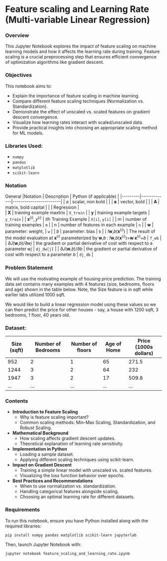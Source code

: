 # Feature scaling and Learning Rate (Multi-variable Linear Regression)
### Overview
This Jupyter Notebook explores the impact of feature scaling on machine learning models and how it affects the learning rate during training. Feature scaling is a crucial preprocessing step that ensures efficient convergence of optimization algorithms like gradient descent.
### Objectives
This notebook aims to:
- Explain the importance of feature scaling in machine learning.
- Compare different feature scaling techniques (Normalization vs. Standardization).
- Demonstrate the effect of unscaled vs. scaled features on gradient descent convergence.
- Visualize how learning rates interact with scaled/unscaled data.
- Provide practical insights into choosing an appropriate scaling method for ML models.
### Libraries Used:
- `numpy`
- `pandas`
- `matplotlib`
- `scikit-learn`
### Notation
General
|Notation	| Description	| Python (if applicable) |
|---------|-------------|------------------------|
| 𝑎 | scalar, non bold	| |
| 𝐚 |	vector, bold	| |
| 𝐀 |	matrix, bold capital	| |
| Regression	|	
| 𝐗 | training example maxtrix | `X_train` |
| 𝐲 |	training example targets	| `y_train` |
| 𝐱<sup>(𝑖)</sup>, 𝑦<sup>(𝑖)</sup> | 𝑖𝑡ℎ Training Example |	`X[i]`, `y[i]` |
| m	| number of training examples	| `m` |
| n	| number of features in each example | `n` |
| 𝐰 | parameter: weight, |	`w` |
| 𝑏 | parameter: bias	| `b` |
| 𝑓𝐰,𝑏(𝐱<sup>(𝑖)</sup>) | The result of the model evaluation at  𝐱<sup>(𝑖)</sup> parameterized by  𝐰,𝑏 :  𝑓𝐰,𝑏(𝐱<sup>(𝑖)</sup>)=𝐰⋅𝐱<sup>(𝑖)</sup>+𝑏 | `f_wb` |
| ∂𝐽(𝐰,𝑏)/∂𝑤𝑗 |	the gradient or partial derivative of cost with respect to a parameter  𝑤𝑗 | `dj_dw[j]` |
| ∂𝐽(𝐰,𝑏)/∂𝑏 | the gradient or partial derivative of cost with respect to a parameter  𝑏 | 	`dj_db` |
### Problem Statement
We will use the motivating example of housing price prediction. The training data set contains many examples with 4 features (size, bedrooms, floors and age) shown in the table below. Note, the Size feature is in sqft while earlier labs utilized 1000 sqft.  

We would like to build a linear regression model using these values so we can then predict the price for other houses - say, a house with 1200 sqft, 3 bedrooms, 1 floor, 40 years old.
### Dataset:
| Size (sqft) |	Number of Bedrooms	| Number of floors	| Age of Home	| Price (1000s dollars) |
|-------------|---------------------|-------------------|-------------|-----------------------|
| 952	| 2	| 1	| 65 | 271.5 |
| 1244	| 3	| 2	| 64	| 232 |
| 1947	| 3	| 2	| 17	| 509.8 |
| ...	| ...	| ...	| ...	| ... |
### Contents
- **Introduction to Feature Scaling**
  - Why is feature scaling important?
  - Common scaling methods: Min-Max Scaling, Standardization, and Robust Scaling.
- **Mathematical Background**
  - How scaling affects gradient descent updates.
  - Theoretical explanation of learning rate sensitivity.
- **Implementation in Python**
  - Loading a sample dataset.
  - Applying different scaling techniques using scikit-learn.
- **Impact on Gradient Descent**
  - Training a simple linear model with unscaled vs. scaled features.
  - Visualizing the loss function behavior over epochs.
- **Best Practices and Recommendations**
  - When to use normalization vs. standardization.
  - Handling categorical features alongside scaling.
  - Choosing an optimal learning rate for different datasets.
### Requirements
To run this notebook, ensure you have Python installed along with the required libraries:
```
pip install numpy pandas matplotlib scikit-learn jupyterlab
```
Then, launch Jupyter Notebook with:
```
jupyter notebook feature_scaling_and_learning_rate.ipynb
```
